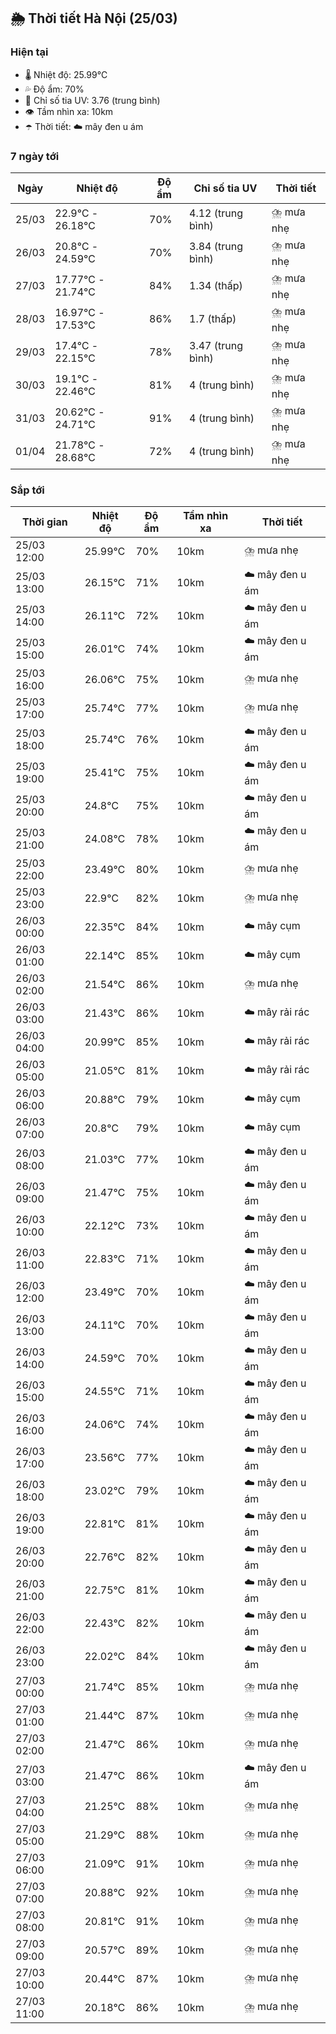 ## 🌦️ Thời tiết Hà Nội (25/03)

### Hiện tại

- 🌡️ Nhiệt độ: 25.99℃
- 💦 Độ ẩm: 70%
- 🌟 Chỉ số tia UV: 3.76 (trung bình)
- 👁️ Tầm nhìn xa: 10km
- ☂️ Thời tiết: ☁️ mây đen u ám

### 7 ngày tới

| Ngày | Nhiệt độ | Độ ẩm | Chỉ số tia UV | Thời tiết |
| --- | --- | --- | --- | --- |
| 25/03 | 22.9℃ - 26.18℃ | 70% | 4.12 (trung bình) | ⛈️ mưa nhẹ |
| 26/03 | 20.8℃ - 24.59℃ | 70% | 3.84 (trung bình) | ⛈️ mưa nhẹ |
| 27/03 | 17.77℃ - 21.74℃ | 84% | 1.34 (thấp) | ⛈️ mưa nhẹ |
| 28/03 | 16.97℃ - 17.53℃ | 86% | 1.7 (thấp) | ⛈️ mưa nhẹ |
| 29/03 | 17.4℃ - 22.15℃ | 78% | 3.47 (trung bình) | ⛈️ mưa nhẹ |
| 30/03 | 19.1℃ - 22.46℃ | 81% | 4 (trung bình) | ⛈️ mưa nhẹ |
| 31/03 | 20.62℃ - 24.71℃ | 91% | 4 (trung bình) | ⛈️ mưa nhẹ |
| 01/04 | 21.78℃ - 28.68℃ | 72% | 4 (trung bình) | ⛈️ mưa nhẹ |

### Sắp tới

| Thời gian | Nhiệt độ | Độ ẩm | Tầm nhìn xa | Thời tiết |
| --- | --- | --- | --- | --- |
| 25/03 12:00 | 25.99℃ | 70% | 10km | ⛈️ mưa nhẹ |
| 25/03 13:00 | 26.15℃ | 71% | 10km | ☁️ mây đen u ám |
| 25/03 14:00 | 26.11℃ | 72% | 10km | ☁️ mây đen u ám |
| 25/03 15:00 | 26.01℃ | 74% | 10km | ☁️ mây đen u ám |
| 25/03 16:00 | 26.06℃ | 75% | 10km | ⛈️ mưa nhẹ |
| 25/03 17:00 | 25.74℃ | 77% | 10km | ⛈️ mưa nhẹ |
| 25/03 18:00 | 25.74℃ | 76% | 10km | ☁️ mây đen u ám |
| 25/03 19:00 | 25.41℃ | 75% | 10km | ☁️ mây đen u ám |
| 25/03 20:00 | 24.8℃ | 75% | 10km | ☁️ mây đen u ám |
| 25/03 21:00 | 24.08℃ | 78% | 10km | ☁️ mây đen u ám |
| 25/03 22:00 | 23.49℃ | 80% | 10km | ⛈️ mưa nhẹ |
| 25/03 23:00 | 22.9℃ | 82% | 10km | ⛈️ mưa nhẹ |
| 26/03 00:00 | 22.35℃ | 84% | 10km | ☁️ mây cụm |
| 26/03 01:00 | 22.14℃ | 85% | 10km | ☁️ mây cụm |
| 26/03 02:00 | 21.54℃ | 86% | 10km | ⛈️ mưa nhẹ |
| 26/03 03:00 | 21.43℃ | 86% | 10km | ☁️ mây rải rác |
| 26/03 04:00 | 20.99℃ | 85% | 10km | ☁️ mây rải rác |
| 26/03 05:00 | 21.05℃ | 81% | 10km | ☁️ mây rải rác |
| 26/03 06:00 | 20.88℃ | 79% | 10km | ☁️ mây cụm |
| 26/03 07:00 | 20.8℃ | 79% | 10km | ☁️ mây cụm |
| 26/03 08:00 | 21.03℃ | 77% | 10km | ☁️ mây đen u ám |
| 26/03 09:00 | 21.47℃ | 75% | 10km | ☁️ mây đen u ám |
| 26/03 10:00 | 22.12℃ | 73% | 10km | ☁️ mây đen u ám |
| 26/03 11:00 | 22.83℃ | 71% | 10km | ☁️ mây đen u ám |
| 26/03 12:00 | 23.49℃ | 70% | 10km | ☁️ mây đen u ám |
| 26/03 13:00 | 24.11℃ | 70% | 10km | ☁️ mây đen u ám |
| 26/03 14:00 | 24.59℃ | 70% | 10km | ☁️ mây đen u ám |
| 26/03 15:00 | 24.55℃ | 71% | 10km | ☁️ mây đen u ám |
| 26/03 16:00 | 24.06℃ | 74% | 10km | ☁️ mây đen u ám |
| 26/03 17:00 | 23.56℃ | 77% | 10km | ☁️ mây đen u ám |
| 26/03 18:00 | 23.02℃ | 79% | 10km | ☁️ mây đen u ám |
| 26/03 19:00 | 22.81℃ | 81% | 10km | ☁️ mây đen u ám |
| 26/03 20:00 | 22.76℃ | 82% | 10km | ☁️ mây đen u ám |
| 26/03 21:00 | 22.75℃ | 81% | 10km | ☁️ mây đen u ám |
| 26/03 22:00 | 22.43℃ | 82% | 10km | ☁️ mây đen u ám |
| 26/03 23:00 | 22.02℃ | 84% | 10km | ☁️ mây đen u ám |
| 27/03 00:00 | 21.74℃ | 85% | 10km | ⛈️ mưa nhẹ |
| 27/03 01:00 | 21.44℃ | 87% | 10km | ⛈️ mưa nhẹ |
| 27/03 02:00 | 21.47℃ | 86% | 10km | ⛈️ mưa nhẹ |
| 27/03 03:00 | 21.47℃ | 86% | 10km | ☁️ mây đen u ám |
| 27/03 04:00 | 21.25℃ | 88% | 10km | ⛈️ mưa nhẹ |
| 27/03 05:00 | 21.29℃ | 88% | 10km | ⛈️ mưa nhẹ |
| 27/03 06:00 | 21.09℃ | 91% | 10km | ⛈️ mưa nhẹ |
| 27/03 07:00 | 20.88℃ | 92% | 10km | ⛈️ mưa nhẹ |
| 27/03 08:00 | 20.81℃ | 91% | 10km | ⛈️ mưa nhẹ |
| 27/03 09:00 | 20.57℃ | 89% | 10km | ⛈️ mưa nhẹ |
| 27/03 10:00 | 20.44℃ | 87% | 10km | ⛈️ mưa nhẹ |
| 27/03 11:00 | 20.18℃ | 86% | 10km | ⛈️ mưa nhẹ |
